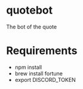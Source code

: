 # quotebot
The bot of the quote

# Requirements
- npm install
- brew install fortune
- export DISCORD_TOKEN